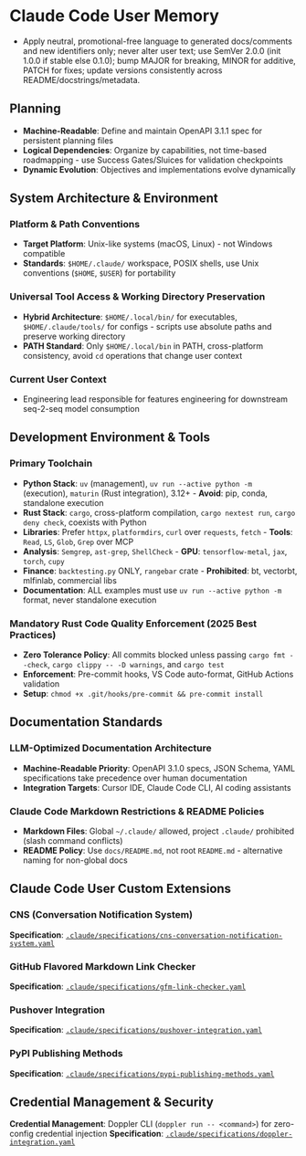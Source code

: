 # Claude Code User Memory

- Apply neutral, promotional-free language to generated docs/comments and new identifiers only; never alter user text; use SemVer 2.0.0 (init 1.0.0 if stable else 0.1.0); bump MAJOR for breaking, MINOR for additive, PATCH for fixes; update versions consistently across README/docstrings/metadata.

## Planning

- **Machine-Readable**: Define and maintain OpenAPI 3.1.1 spec for persistent planning files
- **Logical Dependencies**: Organize by capabilities, not time-based roadmapping - use Success Gates/Sluices for validation checkpoints
- **Dynamic Evolution**: Objectives and implementations evolve dynamically

## System Architecture & Environment

### Platform & Path Conventions
- **Target Platform**: Unix-like systems (macOS, Linux) - not Windows compatible
- **Standards**: `$HOME/.claude/` workspace, POSIX shells, use Unix conventions (`$HOME`, `$USER`) for portability

### Universal Tool Access & Working Directory Preservation
- **Hybrid Architecture**: `$HOME/.local/bin/` for executables, `$HOME/.claude/tools/` for configs - scripts use absolute paths and preserve working directory
- **PATH Standard**: Only `$HOME/.local/bin` in PATH, cross-platform consistency, avoid `cd` operations that change user context

### Current User Context
- Engineering lead responsible for features engineering for downstream seq-2-seq model consumption

## Development Environment & Tools

### Primary Toolchain
- **Python Stack**: `uv` (management), `uv run --active python -m` (execution), `maturin` (Rust integration), 3.12+ - **Avoid**: pip, conda, standalone execution
- **Rust Stack**: `cargo`, cross-platform compilation, `cargo nextest run`, `cargo deny check`, coexists with Python
- **Libraries**: Prefer `httpx`, `platformdirs`, `curl` over `requests`, `fetch` - **Tools**: `Read`, `LS`, `Glob`, `Grep` over MCP
- **Analysis**: `Semgrep`, `ast-grep`, `ShellCheck` - **GPU**: `tensorflow-metal`, `jax`, `torch`, `cupy`
- **Finance**: `backtesting.py` ONLY, `rangebar` crate - **Prohibited**: bt, vectorbt, mlfinlab, commercial libs
- **Documentation**: ALL examples must use `uv run --active python -m` format, never standalone execution


### Mandatory Rust Code Quality Enforcement (2025 Best Practices)
- **Zero Tolerance Policy**: All commits blocked unless passing `cargo fmt --check`, `cargo clippy -- -D warnings`, and `cargo test`
- **Enforcement**: Pre-commit hooks, VS Code auto-format, GitHub Actions validation
- **Setup**: `chmod +x .git/hooks/pre-commit && pre-commit install`

## Documentation Standards

### LLM-Optimized Documentation Architecture
- **Machine-Readable Priority**: OpenAPI 3.1.0 specs, JSON Schema, YAML specifications take precedence over human documentation
- **Integration Targets**: Cursor IDE, Claude Code CLI, AI coding assistants

### Claude Code Markdown Restrictions & README Policies
- **Markdown Files**: Global `~/.claude/` allowed, project `.claude/` prohibited (slash command conflicts)
- **README Policy**: Use `docs/README.md`, not root `README.md` - alternative naming for non-global docs

## Claude Code User Custom Extensions

### CNS (Conversation Notification System)
**Specification**: [`.claude/specifications/cns-conversation-notification-system.yaml`](.claude/specifications/cns-conversation-notification-system.yaml)

### GitHub Flavored Markdown Link Checker
**Specification**: [`.claude/specifications/gfm-link-checker.yaml`](.claude/specifications/gfm-link-checker.yaml)

### Pushover Integration
**Specification**: [`.claude/specifications/pushover-integration.yaml`](.claude/specifications/pushover-integration.yaml)

### PyPI Publishing Methods
**Specification**: [`.claude/specifications/pypi-publishing-methods.yaml`](.claude/specifications/pypi-publishing-methods.yaml)

## Credential Management & Security

**Credential Management**: Doppler CLI (`doppler run -- <command>`) for zero-config credential injection
**Specification**: [`.claude/specifications/doppler-integration.yaml`](.claude/specifications/doppler-integration.yaml)

